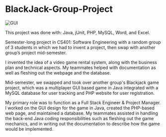 # BlackJack-Group-Project
![GUI](https://user-images.githubusercontent.com/48579650/125856971-938e7d11-37b1-4631-ade7-69ab4d804397.PNG)


This project was done with: Java, jUnit, PHP, MySQL, Word, and Excel.

Semester-long project in CS401: Software Engineering with a random group of 3 students in which we had to invent a project, then swap with another group’s project mid-semester.

I invented the idea of a video game rental system, along with the business plan and technical aspects. My teammates helped with documentation as well as fleshing out the webpage and the database.

Mid-semester, we swapped and took over another group's Blackjack game project, which was a multiplayer GUI based game in Java integrated with a MySQL database for user tracking and PHP website for user registration.

My primary role was to function as a Full Stack Engineer & Project Manager. I worked on the GUI design for the game in Java, created the PHP-based web page, and maintained a database. My teammates assisted in handling the back-end Java coding responsibilities such as fleshing out the game mechanics, and in writing out the documentation to describe how the game would be implemented.
